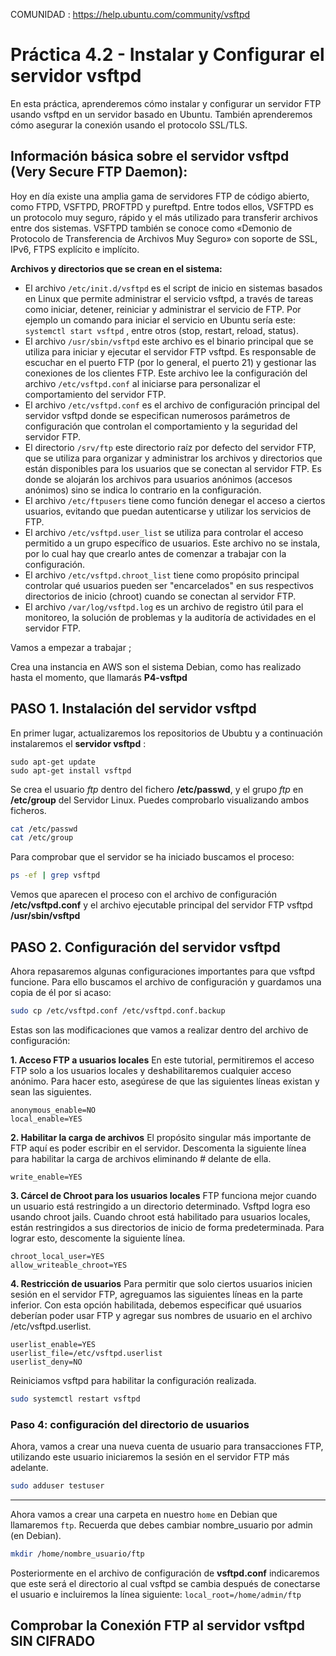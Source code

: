 
COMUNIDAD : https://help.ubuntu.com/community/vsftpd

# Práctica 4.2 - Instalar y Configurar el servidor vsftpd 

En esta práctica, aprenderemos cómo  instalar y configurar un servidor FTP usando vsftpd en un servidor basado en Ubuntu. También aprenderemos cómo asegurar la conexión usando el protocolo SSL/TLS.

## Información básica sobre el servidor vsftpd (Very Secure FTP Daemon):

Hoy en día existe una amplia gama de servidores FTP de código abierto, como FTPD, VSFTPD, PROFTPD y pureftpd. Entre todos ellos, VSFTPD es un protocolo muy seguro, rápido y el más utilizado para transferir archivos entre dos sistemas. VSFTPD también se conoce como «Demonio de Protocolo de Transferencia de Archivos Muy Seguro» con soporte de SSL, IPv6, FTPS explícito e implícito.

**Archivos y directorios que se crean en el sistema:**

- El archivo `/etc/init.d/vsftpd` es el script de inicio en sistemas basados en Linux que permite administrar el servicio vsftpd, a través de  tareas como iniciar, detener, reiniciar y administrar el servicio de FTP. Por ejemplo un comando para iniciar el servicio en Ubuntu sería este: `systemctl start vsftpd` , entre otros (stop, restart, reload, status).
- El archivo `/usr/sbin/vsftpd` este archivo es el binario principal que se utiliza para iniciar y ejecutar el servidor FTP vsftpd. Es responsable de escuchar en el puerto FTP (por lo general, el puerto 21) y gestionar las conexiones de los clientes FTP. Este archivo lee la configuración del archivo `/etc/vsftpd.conf` al iniciarse para personalizar el comportamiento del servidor FTP. 
- El archivo `/etc/vsftpd.conf` es el archivo de configuración principal del servidor vsftpd donde se especifican numerosos parámetros de configuración que controlan el comportamiento y la seguridad del servidor FTP.
- El directorio `/srv/ftp` este directorio raíz por defecto del servidor FTP, que se utiliza para organizar y administrar los archivos y directorios que están disponibles para los usuarios que se conectan al servidor FTP. Es donde se alojarán los archivos para usuarios anónimos (accesos anónimos) sino se indica lo contrario en la configuración.
- El archivo `/etc/ftpusers` tiene como función denegar el acceso a ciertos usuarios, evitando que puedan autenticarse y utilizar los servicios de FTP.
- El archivo `/etc/vsftpd.user_list` se utiliza para controlar el acceso permitido a un grupo específico de usuarios. Este archivo no se instala, por lo cual hay que crearlo antes de comenzar a trabajar con la configuración.
- El archivo `/etc/vsftpd.chroot_list` tiene como propósito principal controlar qué usuarios pueden ser "encarcelados" en sus respectivos directorios de inicio (chroot) cuando se conectan al servidor FTP.
- El archivo `/var/log/vsftpd.log` es un archivo de registro útil para el monitoreo, la solución de problemas y la auditoría de actividades en el servidor FTP.

Vamos a empezar a trabajar ;

Crea una instancia en AWS son el sistema Debian, como has realizado hasta el momento, que llamarás **P4-vsftpd**

## PASO 1. Instalación del servidor vsftpd

En primer lugar, actualizaremos los repositorios de Ububtu y a continuación instalaremos el **servidor vsftpd** :

```
sudo apt-get update
sudo apt-get install vsftpd
```

Se crea el usuario *ftp* dentro del fichero **/etc/passwd**, y el grupo *ftp* en **/etc/group** del Servidor Linux. Puedes comprobarlo visualizando ambos ficheros.

```sh
cat /etc/passwd
cat /etc/group
```

Para comprobar que el servidor se ha iniciado buscamos el proceso:

```sh
ps -ef | grep vsftpd
```
Vemos que aparecen el proceso con el archivo de configuración  **/etc/vsftpd.conf** y el archivo ejecutable principal del servidor FTP vsftpd **/usr/sbin/vsftpd** 

## PASO 2. Configuración del servidor vsftpd

Ahora repasaremos algunas configuraciones importantes para que vsftpd funcione. Para ello buscamos el archivo de configuración y guardamos una copia de él por si acaso: 

```sh
sudo cp /etc/vsftpd.conf /etc/vsftpd.conf.backup
```
Estas son las modificaciones que vamos a realizar dentro del archivo de configuración:

**1. Acceso FTP a usuarios locales**
En este tutorial, permitiremos el acceso FTP solo a los usuarios locales y deshabilitaremos cualquier acceso anónimo. Para hacer esto, asegúrese de que las siguientes líneas existan y sean las siguientes.

```linuxconfig
anonymous_enable=NO
local_enable=YES
```

**2. Habilitar la carga de archivos**
El propósito singular más importante de FTP aquí es poder escribir en el servidor. Descomenta la siguiente línea para habilitar la carga de archivos eliminando # delante de ella.

```linuxconfig
write_enable=YES
```

**3. Cárcel de Chroot para los usuarios locales**
FTP funciona mejor cuando un usuario está restringido a un directorio determinado. Vsftpd logra eso usando chroot jails. Cuando chroot está habilitado para usuarios locales, están restringidos a sus directorios de inicio de forma predeterminada. Para lograr esto, descomente la siguiente línea.

```linuxconfig
chroot_local_user=YES
allow_writeable_chroot=YES
```

**4. Restricción de usuarios**
Para permitir que solo ciertos usuarios inicien sesión en el servidor FTP, agreguamos las siguientes líneas en la parte inferior. Con esta opción habilitada, debemos especificar qué usuarios deberían poder usar FTP y agregar sus nombres de usuario en el archivo /etc/vsftpd.userlist.

```linuxconfig
userlist_enable=YES
userlist_file=/etc/vsftpd.userlist
userlist_deny=NO
```

Reiniciamos vsftpd para habilitar la configuración realizada.

```sh
sudo systemctl restart vsftpd
```

### Paso 4: configuración del directorio de usuarios

Ahora, vamos a crear una nueva cuenta de usuario para transacciones FTP, utilizando este usuario iniciaremos la sesión en el servidor FTP más adelante.

```sh
sudo adduser testuser
```
-----------------------------
Ahora vamos a crear una carpeta en nuestro `home` en Debian que llamaremos `ftp`. Recuerda que debes cambiar nombre_usuario por admin (en Debian).

```sh
mkdir /home/nombre_usuario/ftp
```

Posteriormente en el archivo de configuración de **vsftpd.conf** indicaremos que este será el directorio al cual vsftpd se cambia después de conectarse el usuario e incluiremos la línea siguiente: `local_root=/home/admin/ftp`


## Comprobar la Conexión FTP al servidor vsftpd SIN CIFRADO


